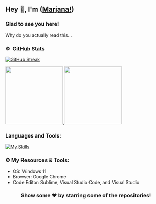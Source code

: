 ## Hey 👋, I'm ([Marjana!](https://github.com/Marjana15))

### Glad to see you here! &nbsp; 

Why do you actually read this...

### ⚙️ &nbsp;GitHub Stats
[![GitHub Streak](https://streak-stats.demolab.com?user=Marjana15&theme=tokyonight-duo&hide_border=true&mode=weekly&hide_total_contributions=true)](https://git.io/streak-stats)
<p align="left">
<a href="https://github.com/Shafat21">
  <img height="180px" src="https://github-readme-stats-eight-theta.vercel.app/api?username=Marjana15&show_icons=true&hide_border=true&theme=tokyonight&include_all_commits=true&count_private=true"/>
  <img height="180px" src="https://github-readme-stats-eight-theta.vercel.app/api/top-langs/?username=Marjana15&hide_border=true&layout=compact&langs_count=8&theme=tokyonight"/>
</a>
</p>

### Languages and Tools:
[![My Skills](https://skillicons.dev/icons?i=c,cpp,discord,github,java,vscode,wordpress&perline=5)](https://skillicons.dev)&nbsp;

### ⚙️ My Resources & Tools:

- OS: Windows 11
- Browser: Google Chrome
- Code Editor: Sublime, Visual Studio Code, and Visual Studio


<h3 align=center>Show some ❤️ by starring some of the repositories!</h3>


